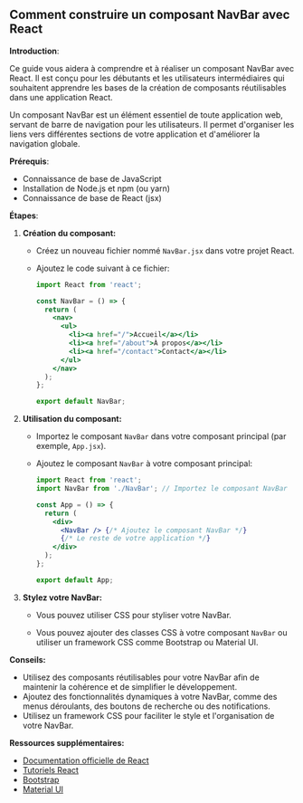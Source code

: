## Comment construire un composant NavBar avec React

**Introduction**:

Ce guide vous aidera à comprendre et à réaliser un composant NavBar avec React. Il est conçu pour les débutants et les utilisateurs intermédiaires qui souhaitent apprendre les bases de la création de composants réutilisables dans une application React.

Un composant NavBar est un élément essentiel de toute application web, servant de barre de navigation pour les utilisateurs. Il permet d'organiser les liens vers différentes sections de votre application et d'améliorer la navigation globale.

**Prérequis**:

* Connaissance de base de JavaScript
* Installation de Node.js et npm (ou yarn)
* Connaissance de base de React (jsx)

**Étapes**:

1. **Création du composant:**

   * Créez un nouveau fichier nommé `NavBar.jsx` dans votre projet React.

   * Ajoutez le code suivant à ce fichier:

     ```jsx
     import React from 'react';

     const NavBar = () => {
       return (
         <nav>
           <ul>
             <li><a href="/">Accueil</a></li>
             <li><a href="/about">À propos</a></li>
             <li><a href="/contact">Contact</a></li>
           </ul>
         </nav>
       );
     };

     export default NavBar;
     ```

2. **Utilisation du composant:**

   * Importez le composant `NavBar` dans votre composant principal (par exemple, `App.jsx`).

   * Ajoutez le composant `NavBar` à votre composant principal:

     ```jsx
     import React from 'react';
     import NavBar from './NavBar'; // Importez le composant NavBar

     const App = () => {
       return (
         <div>
           <NavBar /> {/* Ajoutez le composant NavBar */}
           {/* Le reste de votre application */}
         </div>
       );
     };

     export default App;
     ```

3. **Stylez votre NavBar:**

   * Vous pouvez utiliser CSS pour styliser votre NavBar. 

   * Vous pouvez ajouter des classes CSS à votre composant `NavBar` ou utiliser un framework CSS comme Bootstrap ou Material UI.

**Conseils:**

* Utilisez des composants réutilisables pour votre NavBar afin de maintenir la cohérence et de simplifier le développement.
* Ajoutez des fonctionnalités dynamiques à votre NavBar, comme des menus déroulants, des boutons de recherche ou des notifications.
* Utilisez un framework CSS pour faciliter le style et l'organisation de votre NavBar.

**Ressources supplémentaires:**

* [Documentation officielle de React](https://reactjs.org/)
* [Tutoriels React](https://www.freecodecamp.org/learn/front-end-libraries/react/)
* [Bootstrap](https://getbootstrap.com/)
* [Material UI](https://mui.com/)




